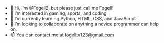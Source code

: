 - 👋 Hi, I’m @Fogell2, but please just call me Fogell!
- 👀 I’m interested in gaming, sports, and coding
- 🌱 I’m currently learning Python, HTML, CSS, and JavaScript
- 💞️ I’m looking to collaborate on anything a novice programmer can help on.
- 📫 You can contact me at fogelltv123@gmail.com

<!---
Fogell2/Fogell2 is a ✨ special ✨ repository because its `README.md` (this file) appears on your GitHub profile.
You can click the Preview link to take a look at your changes.
--->
